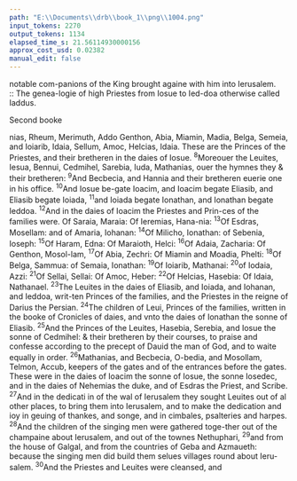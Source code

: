 ```yaml
---
path: "E:\\Documents\\drb\\book_1\\png\\1004.png"
input_tokens: 2270
output_tokens: 1134
elapsed_time_s: 21.56114930000156
approx_cost_usd: 0.02382
manual_edit: false
---
```

<aside>notable com-panions of the King brought againe with him into Ierusalem.</aside>

<aside>:: The genea-logie of high Priestes from Iosue to Ied-doa otherwise called Iaddus.</aside>

Second booke

nias, Rheum, Merimuth, Addo Genthon, Abia, Miamin, Madia, Belga, Semeia, and Ioiarib, Idaia, Sellum, Amoc, Helcias, Idaia. These are the Princes of the Priestes, and their bretheren in the daies of Iosue. <sup>8</sup>Moreouer the Leuites, Iesua, Bennui, Cedmihel, Sarebia, Iuda, Mathanias, ouer the hymnes they & their bretheren: <sup>9</sup>And Becbecia, and Hannia and their bretheren euerie one in his office. <sup>10</sup>And Iosue be-gate Ioacim, and Ioacim begate Eliasib, and Eliasib begate Ioiada, <sup>11</sup>and Ioiada begate Ionathan, and Ionathan begate Ieddoa. <sup>12</sup>And in the daies of Ioacim the Priestes and Prin-ces of the families were. Of Saraia, Maraia: Of Ieremias, Hana-nia: <sup>13</sup>Of Esdras, Mosellam: and of Amaria, Iohanan: <sup>14</sup>Of Milicho, Ionathan: of Sebenia, Ioseph: <sup>15</sup>Of Haram, Edna: Of Maraioth, Helci: <sup>16</sup>Of Adaia, Zacharia: Of Genthon, Mosol-lam, <sup>17</sup>Of Abia, Zechri: Of Miamin and Moadia, Phelti: <sup>18</sup>Of Belga, Sammua: of Semaia, Ionathan: <sup>19</sup>Of Ioiarib, Mathanai: <sup>20</sup>of Iodaia, Azzi: <sup>21</sup>Of Sellai, Sellai: Of Amoc, Heber: <sup>22</sup>Of Helcias, Hasebia: Of Idaia, Nathanael. <sup>23</sup>The Leuites in the daies of Eliasib, and Ioiada, and Iohanan, and Ieddoa, writ-ten Princes of the families, and the Priestes in the reigne of Darius the Persian. <sup>24</sup>The children of Leui, Princes of the families, written in the booke of Cronicles of daies, and vnto the daies of Ionathan the sonne of Eliasib. <sup>25</sup>And the Princes of the Leuites, Hasebia, Serebia, and Iosue the sonne of Cedmihel: & their bretheren by their courses, to praise and confesse according to the precept of Dauid the man of God, and to waite equally in order. <sup>26</sup>Mathanias, and Becbecia, O-bedia, and Mosollam, Telmon, Accub, keepers of the gates and of the entrances before the gates. These were in the daies of Ioacim the sonne of Iosue, the sonne Iosedec, and in the daies of Nehemias the duke, and of Esdras the Priest, and Scribe. <sup>27</sup>And in the dedicati in of the wal of Ierusalem they sought Leuites out of al other places, to bring them into Ierusalem, and to make the dedication and ioy in geuing of thankes, and songe, and in cimbales, psalteries and harpes. <sup>28</sup>And the children of the singing men were gathered toge-ther out of the champaine about Ierusalem, and out of the townes Nethuphari, <sup>29</sup>and from the house of Galgal, and from the countries of Geba and Azmaueth: because the singing men did build them selues villages round about Ieru-salem. <sup>30</sup>And the Priestes and Leuites were cleansed, and

[^1]: 2. Esar. 7.
